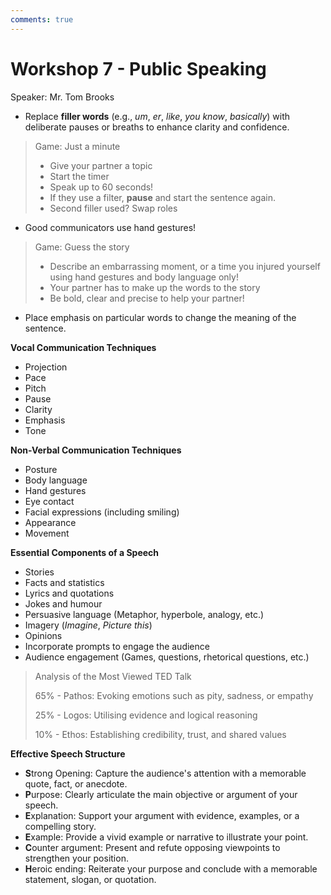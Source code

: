 ```yaml
---
comments: true
---
```


# Workshop 7 - Public Speaking

Speaker: Mr. Tom Brooks

- Replace **filler words** (e.g., *um*, *er*, *like*, *you know*, *basically*) with deliberate pauses or breaths to enhance clarity and confidence.

> Game: Just a minute
>
> - Give your partner a topic
> - Start the timer
> - Speak up to 60 seconds!
> - If they use a filter, **pause** and start the sentence again.
> - Second filler used? Swap roles

- Good communicators use hand gestures!

> Game: Guess the story
>
> - Describe an embarrassing moment, or a time you injured yourself using hand gestures and body language only!
> - Your partner has to make up the words to the story
> - Be bold, clear and precise to help your partner!

- Place emphasis on particular words to change the meaning of the sentence.

**Vocal Communication Techniques**

- Projection
- Pace
- Pitch
- Pause
- Clarity
- Emphasis
- Tone

**Non-Verbal Communication Techniques**

- Posture
- Body language
- Hand gestures
- Eye contact
- Facial expressions (including smiling)
- Appearance
- Movement

**Essential Components of a Speech**

- Stories
- Facts and statistics
- Lyrics and quotations
- Jokes and humour
- Persuasive language (Metaphor, hyperbole, analogy, etc.)
- Imagery (*Imagine*, *Picture this*)
- Opinions
- Incorporate prompts to engage the audience
- Audience engagement (Games, questions, rhetorical questions, etc.)

> Analysis of the Most Viewed TED Talk
>
> 65% - Pathos: Evoking emotions such as pity, sadness, or empathy
>
> 25% - Logos: Utilising evidence and logical reasoning
>
> 10% - Ethos: Establishing credibility, trust, and shared values

**Effective Speech Structure**

- **S**trong Opening: Capture the audience's attention with a memorable quote, fact, or anecdote.
- **P**urpose: Clearly articulate the main objective or argument of your speech.
- **E**xplanation: Support your argument with evidence, examples, or a compelling story.
- **E**xample: Provide a vivid example or narrative to illustrate your point.
- **C**ounter argument: Present and refute opposing viewpoints to strengthen your position.
- **H**eroic ending: Reiterate your purpose and conclude with a memorable statement, slogan, or quotation.
